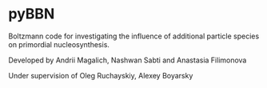 # pyBBN

Boltzmann code for investigating the influence of additional particle species on primordial nucleosynthesis.

Developed by Andrii Magalich, Nashwan Sabti and Anastasia Filimonova

Under supervision of Oleg Ruchayskiy, Alexey Boyarsky
